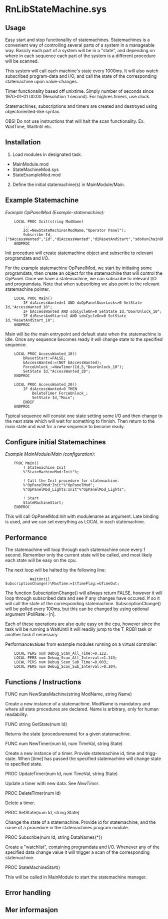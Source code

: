 # RnLibStateMachine.sys

## Usage

Easy start and stop functionality of statemachines. Statemachines is a convenient way of controlling several parts of a system in a manageable way. Basicly each part of a system will be in a "state", and depending on where in each sequence each part of the system is a different procedure will be scanned.

This system will call each machine's state every 1000ms. It will also watch subscribed program-data and I/O, and call the state of the corresponding statemachine upon value-changes.

Timer functionality based off unixtime. Simply number of seconds since 1970-01-01 00:00 (Resolution 1 second). For highres timers, use clock.

Statemachines, subscriptions and timers are created and destroyed using objectoriented-like syntax.

OBS! Do not use instructions that will halt the scan functionality. Ex. WaitTime, WaitIntil etc.

## Installation

1. Load modules in designated task.
* MainModule.mod
* StateMachineMod.sys
* StateExampleMod.mod

2. Define the initial statemachine(s) in MainModule/Main.

## Example Statemachine

*Example OpPanelMod (Example-statemachine):*
```
    LOCAL PROC Init(string ModName)
        ...
        Id:=NewStateMachine(ModName,"Operator Panel");
        Subscribe Id,["bAccessWanted","Id","diAccessWanted","diResetAndStart","sdoRunChainOk","sdoMotorsOnState","sdoCycleOn"];
    ENDPROC
```
Init procedure will create statemachine object and subscribe to relevant programdata and I/O.

For the example statemachine OpPanelMod, we start by initiating some programdata, then create an object for the statemachine that will control the OpPanel. Once we have a statemachine, we can subscribe to relevant I/O and programdata. Note that when subscribing we also point to the relevant statemachine pointer.


```
    LOCAL PROC Main()
        IF diAccessWanted=1 AND doOpPanelDoorLock<>0 SetState Id,"AccessWanted_10";
        IF bAccessWanted AND sdoCycleOn=0 SetState Id,"DoorUnlock_10";
        IF diResetAndStart=1 AND sdoCycleOn=0 SetState Id,"ResetAndStart_10";
    ENDPROC
```
Main will be the main entrypoint and default state when the statemachine is idle. Once any sequence becomes ready it will change state to the specified sequence.


```
    LOCAL PROC AccessWanted_10()
        bResetStart:=FALSE;
        bAccessWanted:=(NOT bAccessWanted);
        ForceUnlock_:=NewTimer(Id,5,"DoorUnlock_10");
        SetState Id,"AccessWanted_20";
    ENDPROC

    LOCAL PROC AccessWanted_20()
        IF diAccessWanted=0 THEN
            DeleteTimer ForceUnlock_;
            SetState Id,"Main";
        ENDIF
    ENDPROC
```
Typical sequence will consist one state setting some I/O and then change to the next state which will wait for something to finnish. Then return to the main state and wait for a new sequence to become ready.


## Configure initial Statemachines

*Example MainModule/Main (configuration):*
```
    PROC Main()
        ! Statemachine Init
        %"StateMachineMod:Init"%;
        
        ! Call the Init procedure for statemachine.
        %"OpPanelMod:Init"%"OpPanelMod";
        %"OpPanelMod_Lights:Init"%"OpPanelMod_Lights";
        
        ! Start
        StateMachineStart;
    ENDPROC

```
This will call OpPanelMod:Init with modulename as argument. Late binding is used, and we can set everything as LOCAL in each statemachine.


## Performance

The statemachine will loop through each statemachine once every 1 second. Remember only the current state will be called, and most likely each state will be easy on the cpu.

The next loop will be halted by the following line:
```
           WaitUntil SubscriptionChange()\MaxTime:=1\TimeFlag:=bTimeOut;
```
The function SubscriptionChange() will allways return FALSE, however it will loop through subscribed data and see if any changes have occured. If so it will call the state of the corresponding statemachine. SubscriptionChange() will be polled every 100ms, but this can be changed by using optional argument \PollRate:=[n].

Each of these operations are also quite easy on the cpu, however since the task will be running a WaitUntil it will readily jump to the T_ROB1 task or another task if necessary.

Performancevalues from example modules running on a virtual controller:
```
    LOCAL PERS num Debug_Scan_All_Time:=0.122;
    LOCAL PERS num Debug_Scan_All_Interval:=1.143;
    LOCAL PERS num Debug_Scan_Sub_Time:=0.003;
    LOCAL PERS num Debug_Scan_Sub_Interval:=0.104;
```

## Functions / Instructions

FUNC num NewStateMachine(string ModName, string Name)

Create a new instance of a statemachine. ModName is mandatory and where all state procedures are declared. Name is arbitrary, only for human readability.

FUNC string GetState(num Id)

Returns the state (procedurename) for a given statemachine.

FUNC num NewTimer(num Id, num TimeVal, string State)

Create a new instance of a timer. Provide statemachine id, time and trigg-state. When [time] has passed the specified statemachine will change state to specified state.

PROC UpdateTimer(num Id, num TimeVal, string State)

Update a timer with new data. See *NewTimer*.

PROC DeleteTimer(num Id)

Delete a timer.

PROC SetState(num Id, string State)

Change the state of a statemachine. Provide id for statemachine, and the name of a procedure in the statemachines program module.

PROC Subscribe(num Id, string DataNames{\*})

Create a "watchlist", containing programdata and I/O. Whenever any of the specified data change value it will trigger a scan of the corresponding statemachine.

PROC StateMachineStart()

This will be called in MainModule to start the statemachine manager.


## Error handling

## Mer informasjon




